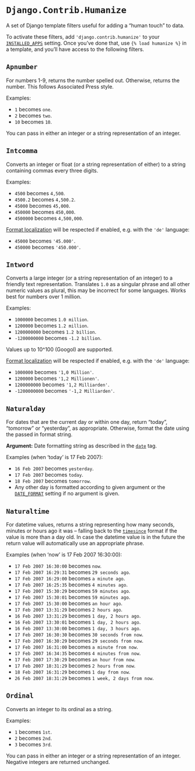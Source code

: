 # `Django.Contrib.Humanize`

A set of Django template filters useful for adding a “human touch” to data.

To activate these filters, add `'django.contrib.humanize'` to your [`INSTALLED_APPS`](https://docs.djangoproject.com/en/5.2/settings/#std-setting-INSTALLED_APPS) setting. Once you’ve done that, use `{% load humanize %}` in a template, and you’ll have access to the following filters.

## `Apnumber`

For numbers 1-9, returns the number spelled out. Otherwise, returns the number. This follows Associated Press style.

Examples:

*   `1` becomes `one`.
*   `2` becomes `two`.
*   `10` becomes `10`.

You can pass in either an integer or a string representation of an integer.

## `Intcomma`

Converts an integer or float (or a string representation of either) to a string containing commas every three digits.

Examples:

*   `4500` becomes `4,500`.
*   `4500.2` becomes `4,500.2`.
*   `45000` becomes `45,000`.
*   `450000` becomes `450,000`.
*   `4500000` becomes `4,500,000`.

[Format localization](https://docs.djangoproject.com/en/5.2/topics/i18n/formatting/) will be respected if enabled, e.g. with the `'de'` language:

*   `45000` becomes `'45.000'`.
*   `450000` becomes `'450.000'`.

## `Intword`

Converts a large integer (or a string representation of an integer) to a friendly text representation. Translates `1.0` as a singular phrase and all other numeric values as plural, this may be incorrect for some languages. Works best for numbers over 1 million.

Examples:

*   `1000000` becomes `1.0 million`.
*   `1200000` becomes `1.2 million`.
*   `1200000000` becomes `1.2 billion`.
*   `-1200000000` becomes `-1.2 billion`.

Values up to 10^100 (Googol) are supported.

[Format localization](https://docs.djangoproject.com/en/5.2/topics/i18n/formatting/) will be respected if enabled, e.g. with the `'de'` language:

*   `1000000` becomes `'1,0 Million'`.
*   `1200000` becomes `'1,2 Millionen'`.
*   `1200000000` becomes `'1,2 Milliarden'`.
*   `-1200000000` becomes `'-1,2 Milliarden'`.

## `Naturalday`

For dates that are the current day or within one day, return “today”, “tomorrow” or “yesterday”, as appropriate. Otherwise, format the date using the passed in format string.

**Argument:** Date formatting string as described in the [`date`](https://docs.djangoproject.com/en/5.2/templates/builtins/#std-templatefilter-date) tag.

Examples (when ‘today’ is 17 Feb 2007):

*   `16 Feb 2007` becomes `yesterday`.
*   `17 Feb 2007` becomes `today`.
*   `18 Feb 2007` becomes `tomorrow`.
*   Any other day is formatted according to given argument or the [`DATE_FORMAT`](https://docs.djangoproject.com/en/5.2/settings/#std-setting-DATE_FORMAT) setting if no argument is given.

## `Naturaltime`

For datetime values, returns a string representing how many seconds, minutes or hours ago it was – falling back to the [`timesince`](https://docs.djangoproject.com/en/5.2/templates/builtins/#std-templatefilter-timesince) format if the value is more than a day old. In case the datetime value is in the future the return value will automatically use an appropriate phrase.

Examples (when ‘now’ is 17 Feb 2007 16:30:00):

*   `17 Feb 2007 16:30:00` becomes `now`.
*   `17 Feb 2007 16:29:31` becomes `29 seconds ago`.
*   `17 Feb 2007 16:29:00` becomes `a minute ago`.
*   `17 Feb 2007 16:25:35` becomes `4 minutes ago`.
*   `17 Feb 2007 15:30:29` becomes `59 minutes ago`.
*   `17 Feb 2007 15:30:01` becomes `59 minutes ago`.
*   `17 Feb 2007 15:30:00` becomes `an hour ago`.
*   `17 Feb 2007 13:31:29` becomes `2 hours ago`.
*   `16 Feb 2007 13:31:29` becomes `1 day, 2 hours ago`.
*   `16 Feb 2007 13:30:01` becomes `1 day, 2 hours ago`.
*   `16 Feb 2007 13:30:00` becomes `1 day, 3 hours ago`.
*   `17 Feb 2007 16:30:30` becomes `30 seconds from now`.
*   `17 Feb 2007 16:30:29` becomes `29 seconds from now`.
*   `17 Feb 2007 16:31:00` becomes `a minute from now`.
*   `17 Feb 2007 16:34:35` becomes `4 minutes from now`.
*   `17 Feb 2007 17:30:29` becomes `an hour from now`.
*   `17 Feb 2007 18:31:29` becomes `2 hours from now`.
*   `18 Feb 2007 16:31:29` becomes `1 day from now`.
*   `26 Feb 2007 18:31:29` becomes `1 week, 2 days from now`.

## `Ordinal`

Converts an integer to its ordinal as a string.

Examples:

*   `1` becomes `1st`.
*   `2` becomes `2nd`.
*   `3` becomes `3rd`.

You can pass in either an integer or a string representation of an integer. Negative integers are returned unchanged.